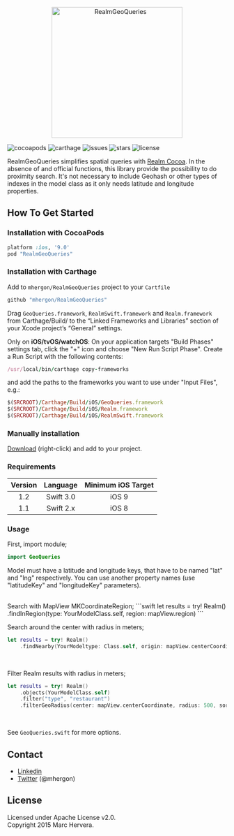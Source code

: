 <p align="center" >
<img src="https://raw.github.com/mhergon/RealmGeoQueries/assets/logo.png" alt="RealmGeoQueries" title="Logo" height=300>
</p>

![cocoapods](https://img.shields.io/cocoapods/v/RealmGeoQueries.svg?style=flat)
![carthage](https://img.shields.io/badge/Carthage-compatible-4BC51D.svg?style=flat)
![issues](https://img.shields.io/github/issues/mhergon/RealmGeoQueries.svg)
![stars](https://img.shields.io/github/stars/mhergon/RealmGeoQueries.svg)
![license](https://img.shields.io/badge/license-Apache%202.0-brightgreen.svg)

RealmGeoQueries simplifies spatial queries with [Realm Cocoa][1]. In the absence of and official functions, this library provide the possibility to do proximity search.
It's not necessary to include Geohash or other types of indexes in the model class as it only needs latitude and longitude properties.

## How To Get Started

### Installation with CocoaPods

```ruby
platform :ios, '9.0'
pod "RealmGeoQueries"
```

### Installation with Carthage

Add to `mhergon/RealmGeoQueries` project to your `Cartfile`
```ruby
github "mhergon/RealmGeoQueries"
```

Drag `GeoQueries.framework`, `RealmSwift.framework` and `Realm.framework` from Carthage/Build/ to the “Linked Frameworks and Libraries” section of your Xcode project’s “General” settings.

Only on **iOS/tvOS/watchOS**: On your application targets "Build Phases" settings tab, click the "+" icon and choose "New Run Script Phase". Create a Run Script with the following contents:
```ruby
/usr/local/bin/carthage copy-frameworks
```
and add the paths to the frameworks you want to use under "Input Files", e.g.:
```ruby
$(SRCROOT)/Carthage/Build/iOS/GeoQueries.framework
$(SRCROOT)/Carthage/Build/iOS/Realm.framework
$(SRCROOT)/Carthage/Build/iOS/RealmSwift.framework
```

### Manually installation

[Download](https://github.com/mhergon/RealmGeoQueries/raw/master/GeoQueries.swift) (right-click) and add to your project.

### Requirements

| Version | Language  | Minimum iOS Target  |
|:--------------------:|:---------------------------:|:---------------------------:|
|          1.2         |            Swift 3.0            |            iOS 9            |
|          1.1         |            Swift 2.x            |            iOS 8            |

### Usage

First, import module;
```swift
import GeoQueries
```

Model must have a latitude and longitude keys, that have to be named "lat" and "lng" respectively. You can use another property names (use "latitudeKey" and "longitudeKey" parameters).

<br>
Search with MapView MKCoordinateRegion;
```swift
let results = try! Realm()
    .findInRegion(type: YourModelClass.self, region: mapView.region)
```
<br>

Search around the center with radius in meters;
```swift
let results = try! Realm()
    .findNearby(YourModeltype: Class.self, origin: mapView.centerCoordinate, radius: 500, sortAscending: nil)
```
<br>

Filter Realm results with radius in meters;
```swift
let results = try! Realm()
    .objects(YourModelClass.self)
    .filter("type", "restaurant")
    .filterGeoRadius(center: mapView.centerCoordinate, radius: 500, sortAscending: nil)
```
<br>

See ```GeoQueries.swift``` for more options.

## Contact

- [Linkedin][2]
- [Twitter][3] (@mhergon)

[1]: http://www.realm.io
[2]: https://es.linkedin.com/in/marchervera
[3]: http://twitter.com/mhergon "Marc Hervera"

## License

Licensed under Apache License v2.0.
<br>
Copyright 2015 Marc Hervera.
